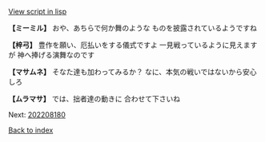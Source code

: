[View script in lisp](../scripts/202208172.txt)

**【ミーミル】**
おや、あちらで何か舞のような
ものを披露されているようですね

**【梓弓】**
豊作を願い、厄払いをする儀式ですよ
一見戦っているように見えますが
神へ捧げる演舞なのです

**【マサムネ】**
そなた達も加わってみるか？
なに、本気の戦いではないから安心しろ

**【ムラマサ】**
では、拙者達の動きに
合わせて下さいね


Next: [202208180](202208180.md)

[Back to index](index.md)
